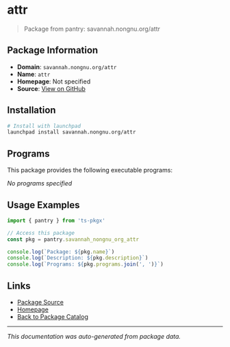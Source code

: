 # attr

> Package from pantry: savannah.nongnu.org/attr

## Package Information

- **Domain**: `savannah.nongnu.org/attr`
- **Name**: `attr`
- **Homepage**: Not specified
- **Source**: [View on GitHub](https://github.com/pkgxdev/pantry/tree/main/projects/savannah.nongnu.org/attr/package.yml)

## Installation

```bash
# Install with launchpad
launchpad install savannah.nongnu.org/attr
```

## Programs

This package provides the following executable programs:

*No programs specified*

## Usage Examples

```typescript
import { pantry } from 'ts-pkgx'

// Access this package
const pkg = pantry.savannah_nongnu_org_attr

console.log(`Package: ${pkg.name}`)
console.log(`Description: ${pkg.description}`)
console.log(`Programs: ${pkg.programs.join(', ')}`)
```

## Links

- [Package Source](https://github.com/pkgxdev/pantry/tree/main/projects/savannah.nongnu.org/attr/package.yml)
- [Homepage](#)
- [Back to Package Catalog](../package-catalog.md)

---

*This documentation was auto-generated from package data.*
